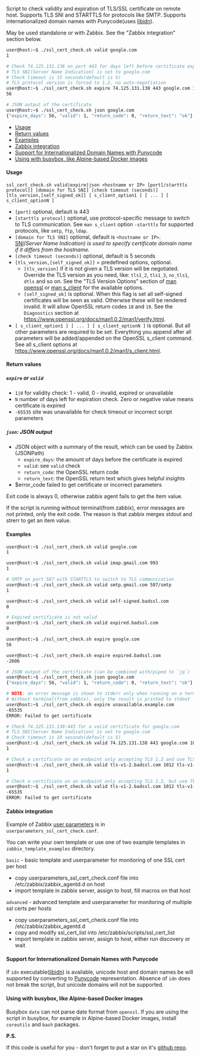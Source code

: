 Script to check validity and expiration of TLS/SSL certificate on remote host. Supports TLS SNI and STARTTLS for protocols like SMTP. Supports internationalized domain names with Punycode(uses [libidn](https://www.gnu.org/software/libidn/)).

May be used standalone or with Zabbix. See the "Zabbix integration" section below.


```bash
user@host:~$ ./ssl_cert_check.sh valid google.com
1

# Check 74.125.131.138 on port 443 for days left before certificate expiration
# TLS SNI(Server Name Indication) is set to google.com
# Check timeout is 15 seconds(default is 5)
# TLS protocol version is forced to 1.2, no auto-negotiation
user@host:~$ ./ssl_cert_check.sh expire 74.125.131.138 443 google.com 15 tls1_2
56

# JSON output of the certificate
user@host:~$ ./ssl_cert_check.sh json google.com
{"expire_days": 56, "valid": 1, "return_code": 0, "return_text": "ok"}

```

- [Usage](#usage)
- [Return values](#return-values)
- [Examples](#examples)
- [Zabbix integration](#zabbix-integration)
- [Support for Internationalized Domain Names with Punycode](#support-for-internationalized-domain-names-with-punycode)
- [Using with busybox, like Alpine-based Docker images](#using-with-busybox-like-alpine-based-docker-images)

#### Usage

`ssl_cert_check.sh valid|expire|json <hostname or IP> [port[/starttls protocol]] [domain for TLS SNI] [check timeout (seconds)] [tls_version,[self_signed_ok]] [ s_client_option1 ] [ ... ] [ s_client_optionN ]`

* `[port]` optional, default is 443
* `[starttls protocol]` optional, use protocol-specific message to switch to TLS communication. See `man s_client` option `-starttls` for supported protocols, like `smtp`, `ftp`, `ldap`.
* `[domain for TLS SNI]` optional, default is `<hostname or IP>`.  
[SNI](https://en.wikipedia.org/wiki/Server_Name_Indication)*(Server Name Indication) is used to specify certificate domain name if it differs from the hostname.*
* `[check timeout (seconds)]` optional, default is 5 seconds
* `[tls_version,[self_signed_ok]]` = predefined options, optional.
	* `[tls_version]` if it is not given a TLS version will be negotiated. Override the TLS version as you need, like: `tls1_2`, `tls1_3`, `no_tls1`, `dtls` and so on. See the "TLS Version Options" section of [man openssl](https://www.openssl.org/docs/man3.0/man1/openssl.html) or [man s_client](https://www.openssl.org/docs/man3.0/man1/s_client.html) for the available options.
	* `[self_signed_ok]` is optional. When this flag is set all self-signed certificates will be seen as valid. Otherwise these will be rendered invalid. It will allow OpenSSL return codes `18` and `19`. See the `Diagnostics` section at https://www.openssl.org/docs/man1.0.2/man1/verify.html.
* `[ s_client_option1 ] [ ... ] [ s_client_optionN ]` is optional. But all other parameters are required to be set. Everything you append after all parameters will be added/appended on the OpenSSL s_client command. See all s_client options at https://www.openssl.org/docs/man1.0.2/man1/s_client.html.

#### Return values

##### `expire` or `valid`
* `1|0`  for validity check: 1 - valid, 0 - invalid, expired or unavailable
* `N`  number of days left for expiration check. Zero or negative value means certificate is expired
* `-65535`  site was unavailable for check timeout or incorrect script parameters

##### `json`: JSON output
* JSON object with a summary of the result, which can be used by Zabbix (JSONPath)
	* `expire_days`: the amount of days before the certificate is expired
	* `valid`: see `valid` check
	* `return_code`: the OpenSSL return code
	* `return_text`: the OpenSSL return text which gives helpful insights
* $error_code	failed to get certificate or incorrect parameters

Exit code is always 0, otherwise zabbix agent fails to get the item value.

If the script is running without terminal(from zabbix), error messages are not printed, only the exit code. The reason is that zabbix merges stdout and strerr to get an item value.

#### Examples

```bash
user@host:~$ ./ssl_cert_check.sh valid google.com
1

user@host:~$ ./ssl_cert_check.sh valid imap.gmail.com 993
1

# SMTP on port 587 with STARTTLS to switch to TLS communication
user@host:~$ ./ssl_cert_check.sh valid smtp.gmail.com 587/smtp
1

user@host:~$ ./ssl_cert_check.sh valid self-signed.badssl.com
0

# Expired certificate is not valid
user@host:~$ ./ssl_cert_check.sh valid expired.badssl.com
0

user@host:~$ ./ssl_cert_check.sh expire google.com
56

user@host:~$ ./ssl_cert_check.sh expire expired.badssl.com
-2606

# JSON output of the certificate (can be combined with/piped to `jq`)
user@host:~$ ./ssl_cert_check.sh json google.com
{"expire_days": 56, "valid": 1, "return_code": 0, "return_text": "ok"}

# NOTE: an error message is shown to stderr only when running on a terminal
# Without terminal(from zabbix), only the result is printed to stdout
user@host:~$ ./ssl_cert_check.sh expire unavailable.example.com
-65535
ERROR: Failed to get certificate

# Check 74.125.131.138:443 for a valid certificate for google.com
# TLS SNI(Server Name Indication) is set to google.com
# Check timeout is 10 seconds(default is 5)
user@host:~$ ./ssl_cert_check.sh valid 74.125.131.138 443 google.com 10
1

# Check a certificate on an endpoint only accepting TLS 1.2 and use TLS 1.2, which is valid.
user@host:~$ ./ssl_cert_check.sh valid tls-v1-2.badssl.com 1012 tls-v1-2.badssl.com 10 tls1_2
1

# Check a certificate on an endpoint only accepting TLS 1.2, but use TLS 1.1, which is invalid.
user@host:~$ ./ssl_cert_check.sh valid tls-v1-2.badssl.com 1012 tls-v1-2.badssl.com 10 tls1_1
-65535
ERROR: Failed to get certificate
```

#### Zabbix integration

Example of Zabbix [user parameters](https://www.zabbix.com/documentation/current/manual/config/items/userparameters) is in `userparameters_ssl_cert_check.conf`.

You can write your own template or use one of two example templates in `zabbix_template_examples` directory.

`basic` - basic template and userparameter for monitoring of one SSL cert per host

* copy userparameters_ssl_cert_check.conf file into /etc/zabbix/zabbix_agentd.d on host
* import template in zabbix server, assign to host, fill macros on that host

`advanced` - advanced template and userparameter for monitoring of multiple ssl certs per hosts

* copy userparameters_ssl_cert_check.conf file into /etc/zabbix/zabbix_agentd.d
* copy and modify ssl_cert_list into /etc/zabbix/scripts/ssl_cert_list
* import template in zabbix server, assign to host, either run discovery or wait

#### Support for Internationalized Domain Names with Punycode

If `idn` executable([libidn](https://www.gnu.org/software/libidn/)) is available, unicode host and domain names be will supported by converting to [Punycode](https://en.wikipedia.org/wiki/Punycode) representation. Absence of `idn` does not break the script, but unicode domains will not be supported.

#### Using with busybox, like Alpine-based Docker images

Busybox `date` can not parse date format from `openssl`. If you are using the script in busybox, for example in Alpine-based Docker images, install `coreutils` and `bash` packages.

**P.S.**

If this code is useful for you - don't forget to put a star on it's [github repo](https://github.com/selivan/https-ssl-cert-check-zabbix).
